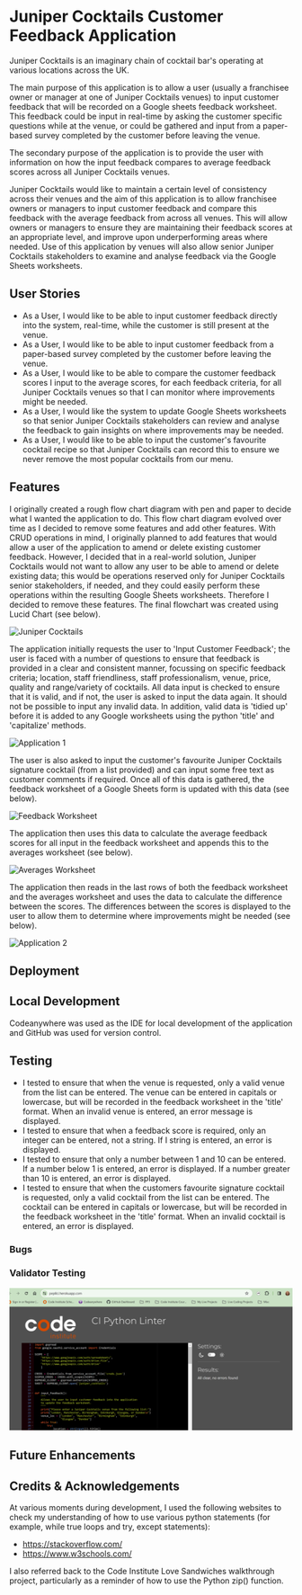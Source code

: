 # Juniper Cocktails Customer Feedback Application

Juniper Cocktails is an imaginary chain of cocktail bar's operating at various locations across the UK.

The main purpose of this application is to allow a user (usually a franchisee owner or manager at one of Juniper Cocktails venues) to input customer feedback that will be recorded on a Google sheets feedback worksheet.  This feedback could be input in real-time by asking the customer specific questions while at the venue, or could be gathered and input from a paper-based survey completed by the customer before leaving the venue.

The secondary purpose of the application is to provide the user with information on how the input feedback compares to average feedback scores across all Juniper Cocktails venues.

Juniper Cocktails would like to maintain a certain level of consistency across their venues and the aim of this application is to allow franchisee owners or managers to input customer feedback and compare this feedback with the average feedback from across all venues.  This will allow owners or managers to ensure they are maintaining their feedback scores at an appropriate level, and improve upon underperforming areas where needed.  Use of this application by venues will also allow senior Juniper Cocktails stakeholders to examine and analyse feedback via the Google Sheets worksheets.


## User Stories

* As a User, I would like to be able to input customer feedback directly into the system, real-time, while the customer is still present at the venue.
* As a User, I would like to be able to input customer feedback from a paper-based survey completed by the customer before leaving the venue.
* As a User, I would like to be able to compare the customer feedback scores I input to the average scores, for each feedback criteria, for all Juniper Cocktails venues so that I can monitor where improvements might be needed.
* As a User, I would like the system to update Google Sheets worksheets so that senior Juniper Cocktails stakeholders can review and analyse the feedback to gain insights on where improvements may be needed.
* As a User, I would like to be able to input the customer's favourite cocktail recipe so that Juniper Cocktails can record this to ensure we never remove the most popular cocktails from our menu.


## Features

I originally created a rough flow chart diagram with pen and paper to decide what I wanted the application to do.  This flow chart diagram evolved over time as I decided to remove some features and add other features.  With CRUD operations in mind, I originally planned to add features that would allow a user of the application to amend or delete existing customer feedback.  However, I decided that in a real-world solution, Juniper Cocktails would not want to allow any user to be able to amend or delete existing data; this would be operations reserved only for Juniper Cocktails senior stakeholders, if needed, and they could easily perform these operations within the resulting Google Sheets worksheets.  Therefore I decided to remove these features.  The final flowchart was created using Lucid Chart (see below).


![Juniper Cocktails](https://github.com/Jem212Mac/juniper-cocktails/assets/89839563/d56823ab-423b-4fcf-904e-6a5738da4f27)


The application initially requests the user to 'Input Customer Feedback'; the user is faced with a number of questions to ensure that feedback is provided in a clear and consistent manner, focussing on specific feedback criteria; location, staff friendliness, staff professionalism, venue, price, quality and range/variety of cocktails. All data input is checked to ensure that it is valid, and if not, the user is asked to input the data again.  It should not be possible to input any invalid data.  In addition, valid data is 'tidied up' before it is added to any Google worksheets using the python 'title' and 'capitalize' methods. 


![Application 1](https://github.com/Jem212Mac/juniper-cocktails/assets/89839563/3b4ed2a0-bfaa-4ca7-aca6-056f13292928)


The user is also asked to input the customer's favourite Juniper Cocktails signature cocktail (from a list provided) and can input some free text as customer comments if required.  Once all of this data is gathered, the feedback worksheet of a Google Sheets form is updated with this data (see below).


![Feedback Worksheet](https://github.com/Jem212Mac/juniper-cocktails/assets/89839563/e00f2ccc-fd54-4b0f-9335-90e36e040db6)

The application then uses this data to calculate the average feedback scores for all input in the feedback worksheet and appends this to the averages worksheet (see below).

![Averages Worksheet](https://github.com/Jem212Mac/juniper-cocktails/assets/89839563/9da96637-56c7-4979-804d-e5dfc3e43d71)

The application then reads in the last rows of both the feedback worksheet and the averages worksheet and uses the data to calculate the difference between the scores.  The differences between the scores is displayed to the user to allow them to determine where improvements might be needed (see below).

![Application 2](https://github.com/Jem212Mac/juniper-cocktails/assets/89839563/ba3ebb57-44c5-4e3d-86f2-28164a6c9d73)


## Deployment

## Local Development
Codeanywhere was used as the IDE for local development of the application and GitHub was used for version control.

## Testing  

* I tested to ensure that when the venue is requested, only a valid venue from the list can be entered.  The venue can be entered in capitals or lowercase, but will be recorded in the feedback worksheet in the 'title' format.  When an invalid venue is entered, an error message is displayed.
* I tested to ensure that when a feedback score is required, only an integer can be entered, not a string.  If I string is entered, an error is displayed.
* I tested to ensure that only a number between 1 and 10 can be entered.  If a number below 1 is entered, an error is displayed.  If a number greater than 10 is entered, an error is displayed.
* I tested to ensure that when the customers favourite signature cocktail is requested, only a valid cocktail from the list can be entered.  The cocktail can be entered in capitals or lowercase, but will be recorded in the feedback worksheet in the 'title' format.  When an invalid cocktail is entered, an error is displayed.

### Bugs

### Validator Testing

![PEP8](documentation/PEP8.png)

## Future Enhancements

## Credits & Acknowledgements

At various moments during development, I used the following websites to check my understanding of how to use various python statements (for example, while true loops and try, except statements):

* https://stackoverflow.com/
* https://www.w3schools.com/

I also referred back to the Code Institute Love Sandwiches walkthrough project, particularly as a reminder of how to use the Python zip() function.
